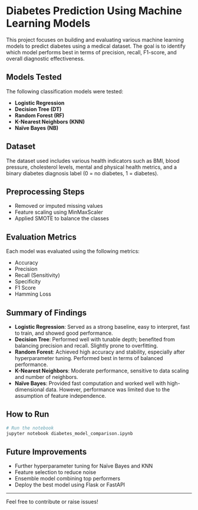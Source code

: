 # Diabetes Prediction Using Machine Learning Models

This project focuses on building and evaluating various machine learning models to predict diabetes using a medical dataset. The goal is to identify which model performs best in terms of precision, recall, F1-score, and overall diagnostic effectiveness.

## Models Tested

The following classification models were tested:

* **Logistic Regression**
* **Decision Tree (DT)**
* **Random Forest (RF)**
* **K-Nearest Neighbors (KNN)**
* **Naïve Bayes (NB)**

## Dataset

The dataset used includes various health indicators such as BMI, blood pressure, cholesterol levels, mental and physical health metrics, and a binary diabetes diagnosis label (0 = no diabetes, 1 = diabetes).

## Preprocessing Steps

* Removed or imputed missing values
* Feature scaling using MinMaxScaler
* Applied SMOTE to balance the classes

## Evaluation Metrics

Each model was evaluated using the following metrics:

* Accuracy
* Precision
* Recall (Sensitivity)
* Specificity
* F1 Score
* Hamming Loss

## Summary of Findings

* **Logistic Regression**: Served as a strong baseline, easy to interpret, fast to train, and showed good performance.
* **Decision Tree**: Performed well with tunable depth; benefited from balancing precision and recall. Slightly prone to overfitting.
* **Random Forest**: Achieved high accuracy and stability, especially after hyperparameter tuning. Performed best in terms of balanced performance.
* **K-Nearest Neighbors**: Moderate performance, sensitive to data scaling and number of neighbors.
* **Naïve Bayes**: Provided fast computation and worked well with high-dimensional data. However, performance was limited due to the assumption of feature independence.

## How to Run

```bash
# Run the notebook
jupyter notebook diabetes_model_comparison.ipynb
```

## Future Improvements

* Further hyperparameter tuning for Naïve Bayes and KNN
* Feature selection to reduce noise
* Ensemble model combining top performers
* Deploy the best model using Flask or FastAPI

---

Feel free to contribute or raise issues!

